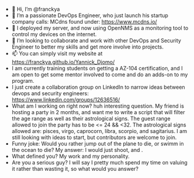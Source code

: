 - 👋 Hi, I’m @franckya
- 👀 I’m a passionate DevOps Engineer, who just launch his startup company calls: MCdns found under: https://www.mcdns.io/ 
- 🌱 I deployed my server, and now using OpenNMS as a monitoring tool to control my devices on the internet.
- 💞️ I’m looking to collaborate and work with other DevOps and Security Engineer to better my skills and get more involve into projects.
- 📫 You can simply visit my website at https://franckya.github.io/Yannick_Djomo/
- I am currently training students on getting a AZ-104 certification, and I am open to get some mentor involved to come and do an adds-on to my program. 
- I just create a collaboration group on LinkedIn to narrow ideas between devops and security engineers: https://www.linkedin.com/groups/12636516/
- What am I working on right now? huh interesting question. My friend is hosting a party in 2 months, and want me to write a script that will filter the age range as well as their astrological signs. The guest range allowed to join the party has to be <= 24 && <32. The astrological signs allowed are: pisces, virgo, caprocorn, libra, scorpio, and sagitarius. I am still looking with ideas to start, but contributors are welcome to join. 
- Funny joke: Would you rather jump out of the plane to die, or swimm in the ocean to die? My answer: I would just shoot, and .
- What defined you? My work and my personality.
- Are you a serious guy? I will say I pretty much spend my time on valuing it rather than wasting it, so what would you answer? 
